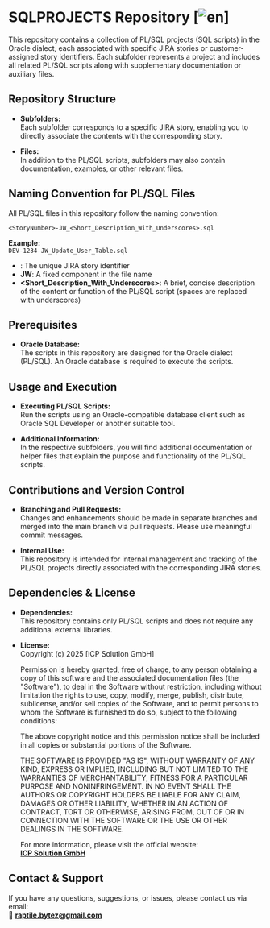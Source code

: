 # SQLPROJECTS Repository [![en](https://img.shields.io/badge/lang-en-red.svg)]

This repository contains a collection of PL/SQL projects (SQL scripts) in the Oracle dialect, each associated with specific JIRA stories or customer-assigned story identifiers. Each subfolder represents a project and includes all related PL/SQL scripts along with supplementary documentation or auxiliary files.

## Repository Structure

- **Subfolders:**  
  Each subfolder corresponds to a specific JIRA story, enabling you to directly associate the contents with the corresponding story.

- **Files:**  
  In addition to the PL/SQL scripts, subfolders may also contain documentation, examples, or other relevant files.

## Naming Convention for PL/SQL Files

All PL/SQL files in this repository follow the naming convention:

`<StoryNumber>-JW_<Short_Description_With_Underscores>.sql`

**Example:**  
`DEV-1234-JW_Update_User_Table.sql`

- **<StoryNumber>**: The unique JIRA story identifier  
- **JW**: A fixed component in the file name  
- **<Short_Description_With_Underscores>**: A brief, concise description of the content or function of the PL/SQL script (spaces are replaced with underscores)

## Prerequisites

- **Oracle Database:**  
  The scripts in this repository are designed for the Oracle dialect (PL/SQL). An Oracle database is required to execute the scripts.

## Usage and Execution

- **Executing PL/SQL Scripts:**  
  Run the scripts using an Oracle-compatible database client such as Oracle SQL Developer or another suitable tool.

- **Additional Information:**  
  In the respective subfolders, you will find additional documentation or helper files that explain the purpose and functionality of the PL/SQL scripts.

## Contributions and Version Control

- **Branching and Pull Requests:**  
  Changes and enhancements should be made in separate branches and merged into the main branch via pull requests. Please use meaningful commit messages.

- **Internal Use:**  
  This repository is intended for internal management and tracking of the PL/SQL projects directly associated with the corresponding JIRA stories.

## Dependencies & License

- **Dependencies:**  
  This repository contains only PL/SQL scripts and does not require any additional external libraries.

- **License:**  
  Copyright (c) 2025 [ICP Solution GmbH]

  Permission is hereby granted, free of charge, to any person obtaining a copy of this software and the associated documentation files (the "Software"), to deal in the Software without restriction, including without limitation the rights to use, copy, modify, merge, publish, distribute, sublicense, and/or sell copies of the Software, and to permit persons to whom the Software is furnished to do so, subject to the following conditions:

  The above copyright notice and this permission notice shall be included in all copies or substantial portions of the Software.

  THE SOFTWARE IS PROVIDED "AS IS", WITHOUT WARRANTY OF ANY KIND, EXPRESS OR IMPLIED, INCLUDING BUT NOT LIMITED TO THE WARRANTIES OF MERCHANTABILITY, FITNESS FOR A PARTICULAR PURPOSE AND NONINFRINGEMENT. IN NO EVENT SHALL THE AUTHORS OR COPYRIGHT HOLDERS BE LIABLE FOR ANY CLAIM, DAMAGES OR OTHER LIABILITY, WHETHER IN AN ACTION OF CONTRACT, TORT OR OTHERWISE, ARISING FROM, OUT OF OR IN CONNECTION WITH THE SOFTWARE OR THE USE OR OTHER DEALINGS IN THE SOFTWARE.

  For more information, please visit the official website:  
  **[ICP Solution GmbH](https://www.icpsolution.com)**

## Contact & Support

If you have any questions, suggestions, or issues, please contact us via email:  
📩 **[raptile.bytez@gmail.com](mailto:raptile.bytez@gmail.com)**